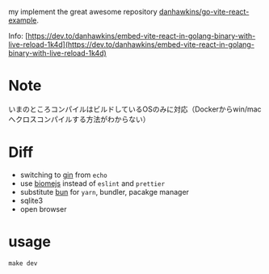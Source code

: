 my implement the great awesome repository [danhawkins/go-vite-react-example](https://github.com/danhawkins/go-vite-react-example/tree/main). 

Info: [https://dev.to/danhawkins/embed-vite-react-in-golang-binary-with-live-reload-1k4d](https://dev.to/danhawkins/embed-vite-react-in-golang-binary-with-live-reload-1k4d)

# Note
いまのところコンパイルはビルドしているOSのみに対応（Dockerからwin/macへクロスコンパイルする方法がわからない）

# Diff

- switching to [gin](https://gin-gonic.com/) from `echo`
- use [biomejs](https://biomejs.dev/) instead of `eslint` and `prettier`
- substitute [bun](https://bun.sh/) for `yarn`, bundler, pacakge manager
- sqlite3
- open browser

# usage
`make dev`